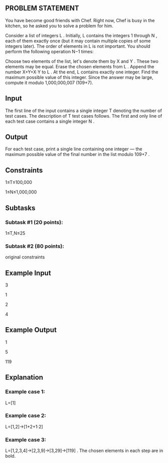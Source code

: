 ## PROBLEM STATEMENT 
You have become good friends with Chef. Right now, Chef is busy in the kitchen, so he asked you to solve a problem for him.

Consider a list of integers L . Initially, L contains the integers 1 through N , each of them exactly once (but it may contain 
multiple copies of some integers later). The order of elements in L is not important. You should perform the following operation N−1 times:

Choose two elements of the list, let's denote them by X  and Y . These two elements may be equal. Erase the chosen elements from L .
Append the number X+Y+X⋅Y to L .
At the end, L contains exactly one integer. Find the maximum possible value of this integer. Since the answer may be large, compute it modulo 
1,000,000,007 (109+7).

## Input
The first line of the input contains a single integer T  denoting the number of test cases. The description of T test cases follows.
The first and only line of each test case contains a single integer N .

## Output
For each test case, print a single line containing one integer ― the maximum possible value of the final number in the list modulo 109+7 .

## Constraints
1≤T≤100,000

1≤N≤1,000,000

## Subtasks

### Subtask #1 (20 points): 
1≤T,N≤25

### Subtask #2 (80 points): 
original constraints

## Example Input
3

1

2

4

## Example Output
1

5

119

## Explanation

### Example case 1: 
L=[1]

### Example case 2: 
L=[1,2]→[1+2+1⋅2]

### Example case 3:
L=[1,2,3,4]→[2,3,9]→[3,29]→[119] . The chosen elements in each step are in bold.


